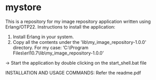 # mystore
This is a repository for my image repository application written using Erlang/OTP22.
Instructions to install the application:
1.	Install Erlang in your system.
2.	Copy all the contents under the 'lib\my_image_repository-1.0.0' directory. For my case: ‘C:\Program Files\erl10.7\lib\my_image_repository-1.0.0’

-> Start the application by double clicking on the start_shell.bat file

INSTALLATION AND USAGE COMMANDS: Refer the readme.pdf

